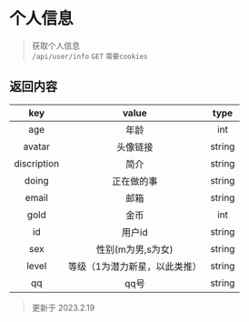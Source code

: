 # 个人信息

> 获取个人信息  
> `/api/user/info` `GET` `需要cookies`

## 返回内容

|           key           |                 value                  |  type  |
| :---------------------: | :------------------------------------: | :----: |
|           age           |                   年龄                 | int    |
|        avatar           |              头像链接                  | string |
|      discription        |                简介                    | string |
|          doing          |          正在做的事                    | string |
|         email           |                邮箱                    | string |
|          gold           |                金币                    |  int   |
|           id            |              用户id                    | string |
|           sex           |             性别(m为男,s为女)          | string |
|            level        |     等级（1为潜力新星，以此类推）       | string |
|          qq             |                qq号                    | string |

> 更新于 2023.2.19
